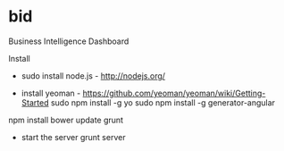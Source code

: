 bid
===

Business Intelligence Dashboard

Install
- sudo install node.js - http://nodejs.org/

- install yeoman - https://github.com/yeoman/yeoman/wiki/Getting-Started
    sudo npm install -g yo
    sudo npm install -g generator-angular

npm install
bower update
grunt

- start the server
    grunt server
